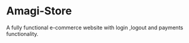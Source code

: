 # Amagi-Store

A fully functional e-commerce website with login ,logout and payments functionality.


